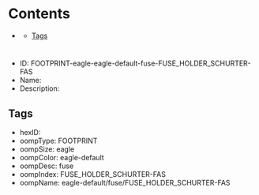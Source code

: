 



Contents
========

* [](#)
	* [Tags](#tags)

# 

- ID: FOOTPRINT-eagle-eagle-default-fuse-FUSE_HOLDER_SCHURTER-FAS
- Name: 
- Description: 

## Tags

- hexID: 
- oompType: FOOTPRINT
- oompSize: eagle
- oompColor: eagle-default
- oompDesc: fuse
- oompIndex: FUSE_HOLDER_SCHURTER-FAS
- oompName: eagle-default/fuse/FUSE_HOLDER_SCHURTER-FAS
